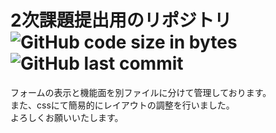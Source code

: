 # 2次課題提出用のリポジトリ<span>　</span>![GitHub code size in bytes](https://img.shields.io/github/languages/code-size/mone-uchida/testform?style=flat-square)<span> </span>![GitHub last commit](https://img.shields.io/github/last-commit/mone-uchida/testform?style=flat-square)
フォームの表示と機能面を別ファイルに分けて管理しております。<br>
また、cssにて簡易的にレイアウトの調整を行いました。<br>
よろしくお願いいたします。
